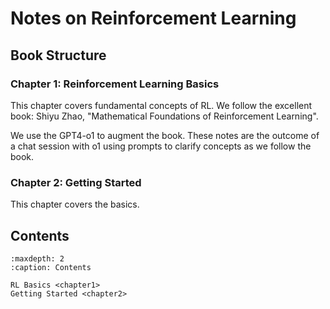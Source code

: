 # Notes on Reinforcement Learning

## Book Structure

### Chapter 1: Reinforcement Learning Basics
This chapter covers fundamental concepts of RL. We follow the excellent book:
Shiyu Zhao, "Mathematical Foundations of Reinforcement Learning".

We use the GPT4-o1 to augment the book. These notes are the outcome of a chat session with o1
using prompts to clarify concepts as we follow the book.

### Chapter 2: Getting Started
This chapter covers the basics.

## Contents
```{toctree}
:maxdepth: 2
:caption: Contents

RL Basics <chapter1>
Getting Started <chapter2>
```